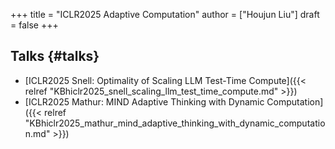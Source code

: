 +++
title = "ICLR2025 Adaptive Computation"
author = ["Houjun Liu"]
draft = false
+++

## Talks {#talks}

-   [ICLR2025 Snell: Optimality of Scaling LLM Test-Time Compute]({{< relref "KBhiclr2025_snell_scaling_llm_test_time_compute.md" >}})
-   [ICLR2025 Mathur: MIND Adaptive Thinking with Dynamic Computation]({{< relref "KBhiclr2025_mathur_mind_adaptive_thinking_with_dynamic_computation.md" >}})
